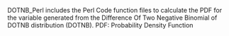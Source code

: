 DOTNB_Perl includes the Perl Code function files to calculate the PDF for the variable generated from 
the Difference Of Two Negative Binomial of DOTNB distribution (DOTNB).
PDF: Probability Density Function


